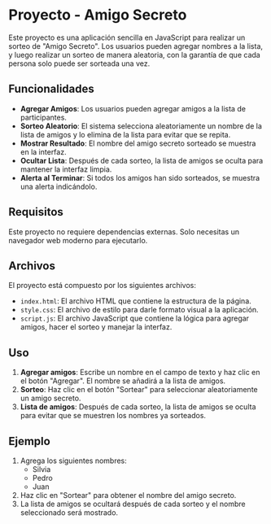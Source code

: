 # Proyecto - Amigo Secreto

Este proyecto es una aplicación sencilla en JavaScript para realizar un sorteo de "Amigo Secreto". Los usuarios pueden agregar nombres a la lista, y luego realizar un sorteo de manera aleatoria, con la garantía de que cada persona solo puede ser sorteada una vez.

## Funcionalidades

- **Agregar Amigos**: Los usuarios pueden agregar amigos a la lista de participantes.
- **Sorteo Aleatorio**: El sistema selecciona aleatoriamente un nombre de la lista de amigos y lo elimina de la lista para evitar que se repita.
- **Mostrar Resultado**: El nombre del amigo secreto sorteado se muestra en la interfaz.
- **Ocultar Lista**: Después de cada sorteo, la lista de amigos se oculta para mantener la interfaz limpia.
- **Alerta al Terminar**: Si todos los amigos han sido sorteados, se muestra una alerta indicándolo.

## Requisitos

Este proyecto no requiere dependencias externas. Solo necesitas un navegador web moderno para ejecutarlo.

## Archivos

El proyecto está compuesto por los siguientes archivos:

- `index.html`: El archivo HTML que contiene la estructura de la página.
- `style.css`: El archivo de estilo para darle formato visual a la aplicación.
- `script.js`: El archivo JavaScript que contiene la lógica para agregar amigos, hacer el sorteo y manejar la interfaz.

## Uso

1. **Agregar amigos**: Escribe un nombre en el campo de texto y haz clic en el botón "Agregar". El nombre se añadirá a la lista de amigos.
2. **Sorteo**: Haz clic en el botón "Sortear" para seleccionar aleatoriamente un amigo secreto.
3. **Lista de amigos**: Después de cada sorteo, la lista de amigos se oculta para evitar que se muestren los nombres ya sorteados.

## Ejemplo

1. Agrega los siguientes nombres:
    - Silvia
    - Pedro
    - Juan
2. Haz clic en "Sortear" para obtener el nombre del amigo secreto.
3. La lista de amigos se ocultará después de cada sorteo y el nombre seleccionado será mostrado.


